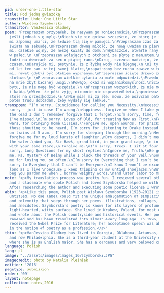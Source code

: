 ```yaml
---
pid: under-one-little-star
title: Pod jedną gwiazdką
transtitle: Under One Little Star
author: Wisława Szymborska
translator: VanJessica Gladney
poem: "Przepraszam przypadek, że nazywam go koniecznością.\nPrzepraszam konieczność,
  jeśli jednak się mylę.\nNiech się nie gniewa szczęście, że biorę je jak swoje.\nNiech
  mi zapomną umarli, że ledwie tlą się w pamięci.\nPrzepraszam czas za mnogość przeoczonego
  świata na sekundę.\nPrzepraszam dawną miłość, że nową uważam za pierwszą.\nWybaczcie
  mi, dalekie wojny, że noszę kwiaty do domu.\nWybaczcie, otwarte rany, że kłuję się
  w palec.\n \nPrzepraszam wołających z otchłani za płytę z menuetem.\nPrzepraszam
  ludzi na dworcach za sen o piątej rano.\nDaruj, szczuta nadziejo, że śmieję się
  czasem.\nDarujcie mi, pustynie, że z łyżką wody nie biegnę.\n \nI ty, jastrzębiu,
  od lat ten sam, w tej samej klatce,\nzapatrzony bez ruchu zawsze w ten sam punkt,\nodpuść
  mi, nawet gdybyś był ptakiem wypchanym.\nPrzepraszam ścięte drzewo za cztery nogi
  stołowe.\n \nPrzepraszam wielkie pytania za małe odpowiedzi.\nPrawdo, nie zwracaj
  na mnie zbyt bacznej uwagi.\nPowago, okaż mi wspaniałomyślność.\nŚcierp, tajemnico
  bytu, że nie mogę być wszędzie.\n \nPrzepraszam wszystkich, że nie mogę być każdym
  i każdą.\nWiem, że póki żyję, nic mnie nie usprawiedliwia,\nponieważ sama sobie
  stoję na przeszkodzie.\n \nNie miej mi za złe, mowo, że pożyczam patetycznych słów,\na
  potem trudu dokładam, żeby wydały się lekkie."
transpoem: "I’m sorry, Coincidence for calling you Necessity.\nNecessity, I’ll say
  sorry — just in case I’m wrong.\nHappiness, forgive me when I take you as my own.\nMay
  the dead I don’t remember forgive that I forget.\nI’m sorry, Time, for the seconds
  I’ve missed.\nI’m sorry, Loves of Old, for treating New as First.\nForgive me, way-off
  wars, for bringing home lillies.\nForgive me, open wounds, for pricking my finger.\nTo
  those shouting to be heard, I’m sorry for listening to Drake instead.\nTo those
  on trains at 5 a.m., I’m sorry for sleeping through the morning.\nHeckled Hope,
  forgive me for my loud bursts of laughter.\nDry deserts, I didn’t mean to hog all
  the water.\nAnd you, Sir Hawk, grand bird, in your grand cage, \n in your same spot,
  with your same stare,\n Forgive me.\nI’m sorry, Trees. I sit at four legged tables.\nI’m
  sorry, Long Questions for my short replies.\nIgnore me, Truth.\nBe gentle, Gravity.\nForgive
  me, Ms. Mystery of Being while I pluck the threads of your veil.\nSoul, don’t blame
  me for losing you so often.\nI’m sorry to Everything that I can’t be Everywhere.\nI’m
  sorry to Everybody that I can’t be Everyone.\nI know I won’t be excused, not as
  long as I live,\nbecause I keep tripping on my untied shoelaces.\nBut Speech, I
  beg you pardon me when I borrow weighty words,\nand later labor to make them light."
note: "<p>My translation process was pretty fun. I reviewed several other poetic translations,
  and a classmate who spoke Polish and loved Szymborska helped me with direct translations.
  After researching the author and executing some poetic license I wrote my translation.</p>"
abio: "<p>Like this poem, Polish poet Wisława Szymborska (1923–2012) is just fine
  untitled. No one label could fit the unique amalgamation of simplicity, sincerity,
  and solemnity that seeps through her poems, illustrations, collages, photographs,
  and anecdotes. Szymborska’s poetry is known for its layers of profundity under a
  light-hearted, witty surface. She lived in Krakow, Poland, for most of her life
  and wrote about the Polish countryside and historical events. Her poetry is internationally
  revered and has been translated into almost every language. In 1996, Szymborska
  received the Nobel Prize for Literature; her acceptance speech was about the irony
  in the notion of poetry as a profession.</p>"
tbio: "<p>VanJessica Gladney has lived in Georgia, Oklahoma, Arkansas, Massachusetts,
  and now Philadelphia. She is a third-year student at the University of Pennsylvania,
  where she is an English major. She has a gorgeous and very beloved cat named Prism.</p>"
language: Polish
lang: pl
image: "../assets/images/images_16/szymborska.JPG"
imagecredit: photo by Natalia Pleśniak
edition: '2016'
pagetype: submission
order: '09'
layout: notepage
collection: notes_2016
---
```

